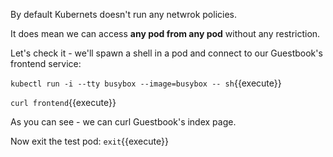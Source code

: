 By default Kubernets doesn't run any netwrok policies.

It does mean we can access **any pod from any pod** without any restriction.

Let's check it - we'll spawn a shell in a pod and connect to our Guestbook's
frontend service:

`kubectl run -i --tty busybox --image=busybox -- sh`{{execute}}

`curl frontend`{{execute}}

As you can see - we can curl Guestbook's index page.

Now exit the test pod: `exit`{{execute}}
